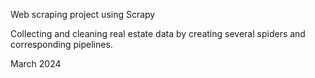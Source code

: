 Web scraping project using Scrapy

Collecting and cleaning real estate data by creating several spiders and corresponding pipelines.

March 2024

